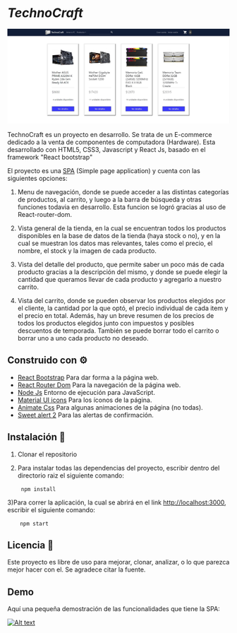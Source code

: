 
# *TechnoCraft*

<img src="TechnoCraftHome.jpg" alt="TechnoCraft Home"/>


TechnoCraft es un proyecto en desarrollo. Se trata de un E-commerce dedicado a la venta de componentes de computadora (Hardware). Esta desarrollado con HTML5, CSS3, Javascript y React Js, basado en el framework "React bootstrap"

El proyecto es una [SPA](https://developer.mozilla.org/en-US/docs/Glossary/SPA) (Simple page application) y cuenta con las siguientes opciones:

1) Menu de navegación, donde se puede acceder a las distintas categorías de productos, al carrito, y luego a la barra de búsqueda y otras funciones todavia en desarrollo. Esta funcion se logró gracias al uso de React-router-dom.

2) Vista general de la tienda, en la cual se encuentran todos los productos disponibles en la base de datos de la tienda (haya stock o no), y en la cual se muestran los datos mas relevantes, tales como el precio, el nombre, el stock y la imagen de cada producto.

3) Vista del detalle del producto, que permite saber un poco más de cada producto gracias a la descripción del mismo, y donde se puede elegir la cantidad que queramos llevar de cada producto y agregarlo a nuestro carrito.

4) Vista del carrito, donde se pueden observar los productos elegidos por el cliente, la cantidad por la que optó, el precio individual de cada item y el precio en total. Además, hay un breve resumen de los precios de todos los productos elegidos junto con impuestos y posibles descuentos de temporada. También se puede borrar todo el carrito o borrar uno a uno cada producto no deseado.


## Construido con :gear:

- [React Bootstrap](https://react-bootstrap.github.io//) Para dar forma a la página web.
- [React Router Dom](https://www.npmjs.com/package/react-router-dom) Para la navegación de la página web.
- [Node Js](https://nodejs.org/es/) Entorno de ejecución para JavaScript.
- [Material UI icons](https://mui.com/material-ui/material-icons/) Para los íconos de la página.
- [Animate Css](https://animate.style/) Para algunas animaciones de la página (no todas).
- [Sweet alert 2](https://sweetalert2.github.io/) Para las alertas de confirmación.

## Instalación :abacus:

1) Clonar el repositorio
2) Para instalar todas las dependencias del proyecto, escribir dentro del directorio raiz el siguiente comando:

        npm install
        
3)Para correr la aplicación, la cual se abrirá en el link [http://localhost:3000](http://localhost:3000), escribir el siguiente comando:
        
        npm start
                
## Licencia :page_with_curl:

Este proyecto es libre de uso para mejorar, clonar, analizar, o lo que parezca mejor hacer con el. Se agradece citar la fuente.

## Demo 

Aquí una pequeña demostración de las funcionalidades que tiene la SPA:

[![Alt text](https://img.youtube.com/vi/cevhBrvP4nE/0.jpg)](https://www.youtube.com/watch?v=cevhBrvP4nE)
